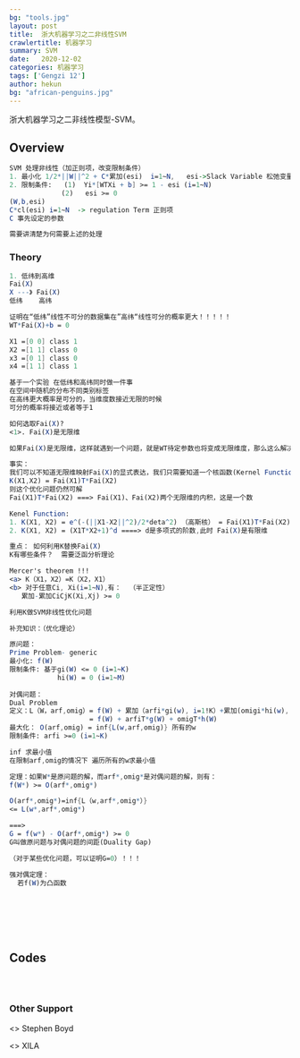 ```yaml
---
bg: "tools.jpg"
layout: post
title:  浙大机器学习之二非线性SVM
crawlertitle: 机器学习
summary: SVM
date:   2020-12-02
categories: 机器学习
tags: ['Gengzi 12']
author: hekun
bg: "african-penguins.jpg"
---
```


 浙大机器学习之二非线性模型-SVM。

## Overview

```mathematica
SVM 处理非线性（加正则项，改变限制条件）
1. 最小化 1/2*||W||^2 + C*累加(esi)  i=1~N,   esi->Slack Variable 松弛变量     
2. 限制条件:   (1)  Yi*[WTXi + b] >= 1 - esi (i=1~N)
             (2)   esi >= 0
(W,b,esi)
C*cl(esi) i=1~N  -> regulation Term 正则项
C 事先设定的参数 

需要讲清楚为何需要上述的处理
```

### Theory

```mathematica
1. 低纬到高维
Fai(X)
X ---》 Fai(X)
低纬    高纬

证明在“低纬”线性不可分的数据集在”高纬“线性可分的概率更大！！！！！
WT*Fai(X)+b = 0

X1 =[0 0] class 1
X2 =[1 1] class 0
x3 =[0 1] class 0
x4 =[1 1] class 1

基于一个实验 在低纬和高纬同时做一件事
在空间中随机的分布不同类别标签
在高纬更大概率是可分的，当维度数接近无限的时候
可分的概率将接近或者等于1

如何选取Fai(X)?
<1>. Fai(X)是无限维

如果Fai(X)是无限维，这样就遇到一个问题，就是WT待定参数也将变成无限维度，那么这么解决呢？

事实：
我们可以不知道无限维映射Fai(X)的显式表达，我们只需要知道一个核函数(Kernel Function)
K(X1,X2) = Fai(X1)T*Fai(X2)
则这个优化问题仍然可解
Fai(X1)T*Fai(X2) ===> Fai(X1)、Fai(X2)两个无限维的内积，这是一个数

Kenel Function:
1. K(X1, X2) = e^(-(||X1-X2||^2)/2*deta^2) （高斯核） = Fai(X1)T*Fai(X2)
2. K(X1, X2) = (X1T*X2+1)^d ====> d是多项式的阶数,此时 Fai(X)是有限维

重点： 如何利用K替换Fai(X)
K有哪些条件？  需要泛函分析理论

Mercer's theorem !!!
<a> K（X1，X2）=K（X2，X1）
<b> 对于任意Ci, Xi(i=1~N),有：  （半正定性）
   累加-累加CiCjK(Xi,Xj) >= 0
```

```mathematica
利用K做SVM非线性优化问题

补充知识：（优化理论）

原问题：
Prime Problem- generic
最小化: f(W)
限制条件: 基于gi(W) <= 0 (i=1~K)
            hi(W) = 0 (i=1~M)
            
对偶问题：
Dual Problem
定义：L（W，arf,omig）= f(W) + 累加（arfi*gi(w), i=1!K）+累加(omigi*hi(w), i=1~M)
                    = f(W) + arfiT*g(W) + omigT*h(W)
最大化： O(arf,omig) = inf{L(w,arf,omig)} 所有的w
限制条件: arfi >=0 (i=1~K)

inf 求最小值
在限制arf,omig的情况下 遍历所有的w求最小值

定理：如果W*是原问题的解，而arf*,omig*是对偶问题的解，则有：
f(W*) >= O(arf*,omig*)

O(arf*,omig*)=inf{L（w,arf*,omig*）}
<= L(w*,arf*,omig*)

===>
G = f(w*) - O(arf*,omig*) >= 0
G叫做原问题与对偶问题的间距(Duality Gap)

（对于某些优化问题，可以证明G=0）！！！

强对偶定理：
  若f(W)为凸函数
```

```mathematica

```



```mathematica

```

```

```

```C++

```

```c++

```

```matlab

```



## Codes

```c++

```

```c++

```



```c++

```



### Other Support

<<Convex optimization>> Stephen Boyd

<<Non-linear Programming>> XILA 